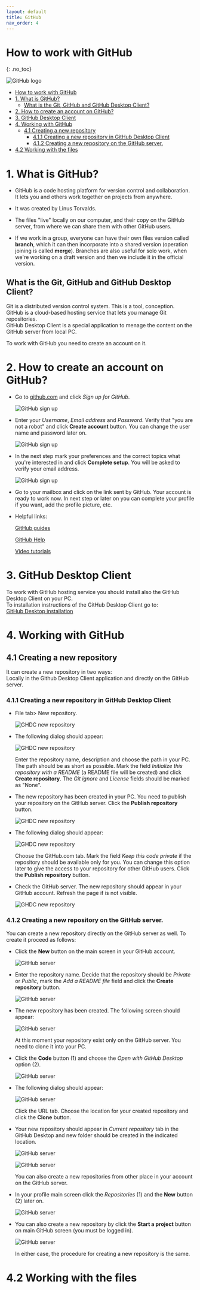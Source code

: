 ```yaml
---
layout: default
title: GitHub
nav_order: 4
---
```


# How to work with GitHub
{: .no_toc}


![GitHub logo](../assets/images/GitHub_logo.png)

- [How to work with GitHub](#how-to-work-with-github)
- [1. What is GitHub?](#1-what-is-github)
  - [What is the Git, GitHub and GitHub Desktop Client?](#what-is-the-git-github-and-github-desktop-client)
- [2. How to create an account on GitHub?](#2-how-to-create-an-account-on-github)
- [3. GitHub Desktop Client](#3-github-desktop-client)
- [4. Working with GitHub](#4-working-with-github)
  - [4.1 Creating a new repository](#41-creating-a-new-repository)
    - [4.1.1 Creating a new repository in GitHub Desktop Client](#411-creating-a-new-repository-in-github-desktop-client)
    - [4.1.2 Creating a new repository on the GitHub server.](#412-creating-a-new-repository-on-the-github-server)
- [4.2 Working with the files](#42-working-with-the-files)

# 1. What is GitHub?
* GitHub is a code hosting platform for version control and collaboration. It lets you and others work together on projects from anywhere.

* It was created by Linus Torvalds.  
* The files "live" locally on our computer, and their copy on
the GitHub server, from where we can share them with other GitHub users.
* If we work in a group, everyone can have their own files version called
**branch**, which it can then incorporate into a shared version (operation
joining is called **merge**). Branches are also useful for solo work, when we're working on a draft version and then we include it in the official version.


## What is the Git, GitHub and GitHub Desktop Client?
Git is a distributed version control system. This is a tool, conception.  
GitHub is a cloud-based hosting service that lets you manage Git repositories.  
GitHub Desktop Client is a special application to menage the content on the GitHub server from local PC.

To work with GitHub you need to create an account on it.

# 2. How to create an account on GitHub?

* Go to [github.com](https://github.com/) and click *Sign up for GitHub*.  

  ![GitHub sign up](../assets/images/GitHub_01.png)

* Enter your *Username*, *Email address* and *Password*. Verify that "you are not a robot" and click **Create account** button. You can change the user name and password later on.

  ![GitHub sign up](../assets/images/GitHub_02.png)

* In the next step mark your preferences and the correct topics what you're interested in and click **Complete setup**. You will be asked to verify your email address. 

  ![GitHub sign up](../assets/images/GitHub_03.png)



* Go to your mailbox and click on the link sent by GitHub. Your account is ready to work now. In next step or later on you can complete your profile if you want, add the profile picture, etc.

* Helpful links: 

  [GitHub guides](https://guides.github.com/activities/hello-world/)

  [GitHub Help](https://docs.github.com/en)

  [Video tutorials](https://www.youtube.com/githubguides)


# 3. GitHub Desktop Client

To work with GitHub hosting service you should install also the GitHub Desktop Client on your PC.  
To installation instructions of the GitHub Desktop Client go to:  
[GitHub Desktop installation](GitHub-Desktop.md)


# 4. Working with GitHub

## 4.1 Creating a new repository

It can create a new repository in two ways:  
Locally in the Github Desktop Client application and directly on the GitHub server.

### 4.1.1 Creating a new repository in GitHub Desktop Client

* File tab> New repository.

  ![GHDC new repository](../assets/images/GitHub_04.png)

* The following dialog should appear:

  ![GHDC new repository](../assets/images/GitHub_05.png)

  Enter the repository name, description and choose the path in your PC. The path should be as short as possible. Mark the field *Initialize this repository with a README* (a README file will be created) and click **Create repository**. The *Git ignore* and *License* fields should be marked as "None".

* The new repository has been created in your PC. You need to publish your repository on the GitHub server. Click the **Publish repository** button.

  ![GHDC new repository](../assets/images/GitHub_06.png)

* The following dialog should appear:

  ![GHDC new repository](../assets/images/GitHub_07.png)

  Choose the GitHub.com tab. Mark the field *Keep this code private* if the repository should be available only for you. You can change this option later to give the access to your repository for other GitHub users. Click the **Publish repository** button.

* Check the GitHub server. The new repository should appear in your GitHub account. Refresh the page if is not visible.

  ![GHDC new repository](../assets/images/GitHub_08.png)

### 4.1.2 Creating a new repository on the GitHub server.

You can create a new repository directly on the GitHub server as well. To create it proceed as follows:

* Click the **New** button on the main screen in your GitHub account.

  ![GitHub server](../assets/images/GitHub_09.png)

* Enter the repository name. Decide that the repository should be *Private* or *Public*, mark the *Add a README file* field and click the **Create repository** button.

  ![GitHub server](../assets/images/GitHub_10.png)

* The new repository has been created. The following screen should appear:

  ![GitHub server](../assets/images/GitHub_11.png)


  At this moment your repository exist only on the GitHub server. You need to clone it into your PC. 

* Click the **Code** button (1) and choose the *Open with GitHub Desktop* option (2).

  ![GitHub server](../assets/images/GitHub_14_2.png)

* The following dialog should appear:

  ![GitHub server](../assets/images/GitHub_15.png)

  Click the URL tab. Choose the location for your created repository and click the **Clone** button.

* Your new repository should appear in *Current repository* tab in the GitHub Desktop and new folder should be created in the indicated location.

  ![GitHub server](../assets/images/GitHub_16_1.png)

  ![GitHub server](../assets/images/GitHub_17_1.png)


  You can also create a new repositories from other place in your account on the GitHub server.

* In your profile main screen click the *Repositories* (1) and the **New** button (2) later on.

  ![GitHub server](../assets/images/GitHub_18_1.png)

* You can also create a new repository by click the **Start a project** button on main GitHub screen (you must be logged in).

  ![GitHub server](../assets/images/GitHub_19.png)


  In either case, the procedure for creating a new repository is the same.

# 4.2 Working with the files





